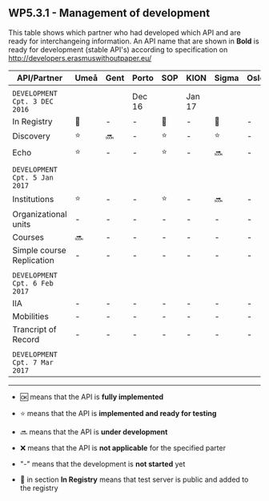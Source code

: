 ## WP5.3.1 - Management of development 

This table shows which partner who had developed which API and are ready for interchangeing information. An API name that are shown in **Bold** is ready for development (stable API's) according to specification on http://developers.erasmuswithoutpaper.eu/


| API/Partner                  | Umeå  | Gent  | Porto |  SOP  | KION  | Sigma | Oslo  | Warsaw | Others|
| --------------------------   | ----- | ----- | ----- | ----- | ----- | ----- | ----- | ------ | ----- |
|                              |       |       |       |       |       |       |       |        |       |
| `DEVELOPMENT Cpt. 3 DEC 2016`|       |       |Dec 16 |       |Jan 17 |       |       |        |       |
| In Registry                  |:link: |   -   |   -   |:link: |   -   |:link: |   -   |:link:  |   -   |
| Discovery                    |:star: |:soon: |   -   |:star: |   -   |:star: |   -   |:star:  |   -   |
| Echo                         |:star: |   -   |   -   |:star: |   -   |:soon: |   -   |:soon:  |   -   |
|                              |       |       |       |       |       |       |       |        |       |
| `DEVELOPMENT Cpt. 5 Jan 2017`|       |       |       |       |       |       |       |        |       | 
| Institutions                 |:star: |   -   |   -   |:star: |   -   |:soon: |   -   |:soon:  |   -   |
| Organizational units         |   -   |   -   |   -   |   -   |   -   |   -   |   -   |   -    |   -   |
| Courses                      |:soon: |   -   |   -   |   -   |   -   |   -   |   -   |   -    |   -   |
| Simple course Replication    |   -   |   -   |   -   |   -   |   -   |   -   |   -   |   -    |   -   |
|                              |       |       |       |       |       |       |       |        |       |
| `DEVELOPMENT Cpt. 6 Feb 2017`|       |       |       |       |       |       |       |        |       |
| IIA                          |   -   |   -   |   -   |   -   |   -   |   -   |   -   |   -    |   -   |
| Mobilities                   |   -   |   -   |   -   |   -   |   -   |   -   |   -   |   -    |   -   |
| Trancript of Record          |   -   |   -   |   -   |   -   |   -   |   -   |   -   |   -    |   -   |
|                              |       |       |       |       |       |       |       |        |       |
| `DEVELOPMENT Cpt. 7 Mar 2017`|       |       |       |       |       |       |       |        |       |

---
* :ok: means that the API is **fully implemented**
* :star: means that the API is **implemented and ready for testing**
* :soon: means that the API is **under development**
* :x: means that the API is **not applicable** for the specified parter 
* "-" means that the development is **not started** yet

* :link: in section **In Registry** means that test server is public and added to the registry 
